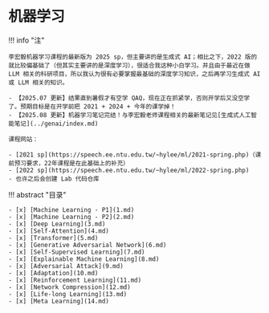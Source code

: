 # 机器学习

!!! info "注"

    李宏毅机器学习课程的最新版为 2025 sp，但主要讲的是生成式 AI；相比之下，2022 版的就比较偏基础了（但其实主要讲的是深度学习），很适合我这种小白学习。并且由于最近在做 LLM 相关的科研项目，所以我认为很有必要掌握最基础的深度学习知识，之后再学习生成式 AI 或 LLM 相关的知识。

    - 【2025.07 更新】结果直到暑假才有空学 QAQ，现在正在抓紧学，否则开学后又没空学了。预期目标是在开学前把 2021 + 2024 + 今年的课学掉！
    - 【2025.08 更新】机器学习笔记完结！与李宏毅老师课程相关的最新笔记见[生成式人工智能笔记](../genai/index.md)

    课程网站：

    - [2021 sp](https://speech.ee.ntu.edu.tw/~hylee/ml/2021-spring.php)（课前预习要求，22年课程是在此基础上的补充）
    - [2022 sp](https://speech.ee.ntu.edu.tw/~hylee/ml/2022-spring.php)
    - 也许之后会创建 Lab 代码仓库


!!! abstract "目录"

    - [x] [Machine Learning - P1](1.md)
    - [x] [Machine Learning - P2](2.md)
    - [x] [Deep Learning](3.md)
    - [x] [Self-Attention](4.md)
    - [x] [Transformer](5.md)
    - [x] [Generative Adversarial Network](6.md)
    - [x] [Self-Supervised Learning](7.md)
    - [x] [Explainable Machine Learning](8.md)
    - [x] [Adversarial Attack](9.md)
    - [x] [Adaptation](10.md)
    - [x] [Reinforcement Learning](11.md)
    - [x] [Network Compression](12.md)
    - [x] [Life-long Learning](13.md)
    - [x] [Meta Learning](14.md)